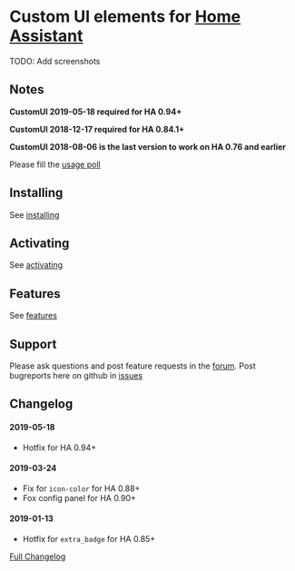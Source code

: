 # Custom UI elements for [Home Assistant](https://home-assistant.io)

TODO: Add screenshots

## Notes
**CustomUI 2019-05-18 required for HA 0.94+**

**CustomUI 2018-12-17 required for HA 0.84.1+**

**CustomUI 2018-08-06 is the last version to work on HA 0.76 and earlier**

Please fill the [usage poll](https://docs.google.com/forms/d/e/1FAIpQLSdjgb4iu5aDyvFB6ch9KJpRn25I0wLL7NLyTIhcWCzU3KM1-w/viewform?usp=send_form)

## Installing
See [installing](docs/installing.md)

## Activating
See [activating](docs/activating.md)

## Features
See [features](docs/features.md)

## Support
Please ask questions and post feature requests in the [forum](https://community.home-assistant.io/t/customui-discussion-thread/48694). Post bugreports here on github in [issues](https://github.com/andrey-git/home-assistant-custom-ui/issues/)

## Changelog

#### 2019-05-18
*   Hotfix for HA 0.94+

#### 2019-03-24
*   Fix for `icon-color` for HA 0.88+
*   Fox config panel for HA 0.90+

#### 2019-01-13
*   Hotfix for `extra_badge` for HA 0.85+


[Full Changelog](CHANGELOG.md)
